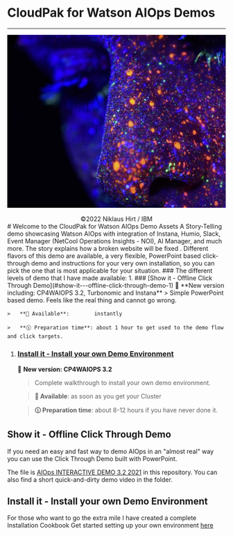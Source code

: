 # CloudPak for Watson AIOps Demos
---------------------------------------------------------------------------------------------------------------
![K8s CNI](./doc/pics/front.png)
<center> ©2022 Niklaus Hirt / IBM </center>
# Welcome to the CloudPak for Watson AIOps Demo Assets
A Story-Telling demo showcasing Watson AIOps with integration of Instana, Humio, Slack, Event Manager (NetCool Operations Insights - NOI), AI Manager, and much more. The story explains how a broken website will be fixed .
Different flavors of this demo are available, a very flexible, PowerPoint based click-through demo and instructions for your very own installation, so you can pick the one that is most applicable for your situation.
### The different levels of demo that I have made available:
1. ### [Show it - Offline Click Through Demo](#show-it---offline-click-through-demo-1)
	🚨 **New version including: CP4WAIOPS 3.2, Turbonomic and Instana**
	> 	Simple PowerPoint based demo. Feels like the real thing and cannot go wrong.
	
	> 	**🚀 Available**:        instantly
	
	> 	**🕦 Preparation time**: about 1 hour to get used to the demo flow and click targets.
	
1. ### [Install it - Install your own Demo Environment](#install-it---install-your-own-demo-environment-1)
	🚨 **New version: CP4WAIOPS 3.2**
	> 	Complete walkthrough to install your own demo environment.
	
	> 	**🚀 Available**: as soon as you get your Cluster
	
	> 	**🕦 Preparation time**: about 8-12 hours if you have never done it.
## Show it - Offline Click Through Demo
If you need an easy and fast way to demo AIOps in an "almost real" way you can use the Click Through Demo built with PowerPoint.


The file is [AIOps INTERACTIVE DEMO 3.2 2021](https://ibm.box.com/s/915h3vnctzlz7ri7bw8qia6b9kc7kogm) in this repository.
You can also find a short quick-and-dirty demo video in the folder.



## Install it - Install your own Demo Environment
For those who want to go the extra mile I have created a complete Installation Cookbook
Get started setting up your own environment [here](./README_INSTALL.md)